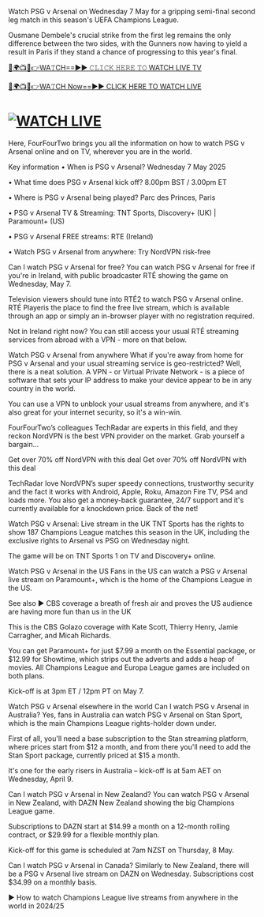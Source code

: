Watch PSG v Arsenal on Wednesday 7 May for a gripping semi-final second leg match in this season's UEFA Champions League.

Ousmane Dembele's crucial strike from the first leg remains the only difference between the two sides, with the Gunners now having to yield a result in Paris if they stand a chance of progressing to this year's final.

[🔴🌍📺📱👉WA𝚃CH==►► 𝙲𝙻𝙸𝙲𝙺 𝙷𝙴𝚁𝙴 𝚃𝙾 WATCH LIVE TV](https://ucl-news-update-hd.blogspot.com/)

[🔴🌍📺📱👉WA𝚃CH Now==►► CLICK HERE TO WATCH LIVE](https://ucl-news-update-hd.blogspot.com/)

# [![WATCH LIVE](https://i.imgur.com/dJHk4Zq.gif)](https://ucl-news-update-hd.blogspot.com/)

Here, FourFourTwo brings you all the information on how to watch PSG v Arsenal online and on TV, wherever you are in the world.

Key information
• When is PSG v Arsenal? Wednesday 7 May 2025

• What time does PSG v Arsenal kick off? 8.00pm BST / 3.00pm ET

• Where is PSG v Arsenal being played? Parc des Princes, Paris

• PSG v Arsenal TV & Streaming: TNT Sports, Discovery+ (UK) | Paramount+ (US)

• PSG v Arsenal FREE streams: RTE (Ireland)

• Watch PSG v Arsenal from anywhere: Try NordVPN risk-free

Can I watch PSG v Arsenal for free?
You can watch PSG v Arsenal for free if you're in Ireland, with public broadcaster RTÉ showing the game on Wednesday, May 7.

Television viewers should tune into RTÉ2 to watch PSG v Arsenal online. RTÉ Playeris the place to find the free live stream, which is available through an app or simply an in-browser player with no registration required.

Not in Ireland right now? You can still access your usual RTÉ streaming services from abroad with a VPN - more on that below.

Watch PSG v Arsenal from anywhere
What if you're away from home for PSG v Arsenal and your usual streaming service is geo-restricted? Well, there is a neat solution. A VPN - or Virtual Private Network - is a piece of software that sets your IP address to make your device appear to be in any country in the world.

You can use a VPN to unblock your usual streams from anywhere, and it's also great for your internet security, so it's a win-win.

FourFourTwo’s colleagues TechRadar are experts in this field, and they reckon NordVPN is the best VPN provider on the market. Grab yourself a bargain...

Get over 70% off NordVPN with this deal
Get over 70% off NordVPN with this deal

TechRadar love NordVPN’s super speedy connections, trustworthy security and the fact it works with Android, Apple, Roku, Amazon Fire TV, PS4 and loads more. You also get a money-back guarantee, 24/7 support and it's currently available for a knockdown price. Back of the net!

Watch PSG v Arsenal: Live stream in the UK
TNT Sports has the rights to show 187 Champions League matches this season in the UK, including the exclusive rights to Arsenal vs PSG on Wednesday night.

The game will be on TNT Sports 1 on TV and Discovery+ online.

Watch PSG v Arsenal in the US
Fans in the US can watch a PSG v Arsenal live stream on Paramount+, which is the home of the Champions League in the US.

See also
► CBS coverage a breath of fresh air and proves the US audience are having more fun than us in the UK

This is the CBS Golazo coverage with Kate Scott, Thierry Henry, Jamie Carragher, and Micah Richards.

You can get Paramount+ for just $7.99 a month on the Essential package, or $12.99 for Showtime, which strips out the adverts and adds a heap of movies. All Champions League and Europa League games are included on both plans.

Kick-off is at 3pm ET / 12pm PT on May 7.

Watch PSG v Arsenal elsewhere in the world
Can I watch PSG v Arsenal in Australia?
Yes, fans in Australia can watch PSG v Arsenal on Stan Sport, which is the main Champions League rights-holder down under.

First of all, you'll need a base subscription to the Stan streaming platform, where prices start from $12 a month, and from there you'll need to add the Stan Sport package, currently priced at $15 a month.

It's one for the early risers in Australia – kick-off is at 5am AET on Wednesday, April 9.

Can I watch PSG v Arsenal in New Zealand?
You can watch PSG v Arsenal in New Zealand, with DAZN New Zealand showing the big Champions League game.

Subscriptions to DAZN start at $14.99 a month on a 12-month rolling contract, or $29.99 for a flexible monthly plan.

Kick-off for this game is scheduled at 7am NZST on Thursday, 8 May.

Can I watch PSG v Arsenal in Canada?
Similarly to New Zealand, there will be a PSG v Arsenal live stream on DAZN on Wednesday. Subscriptions cost $34.99 on a monthly basis.

► How to watch Champions League live streams from anywhere in the world in 2024/25

